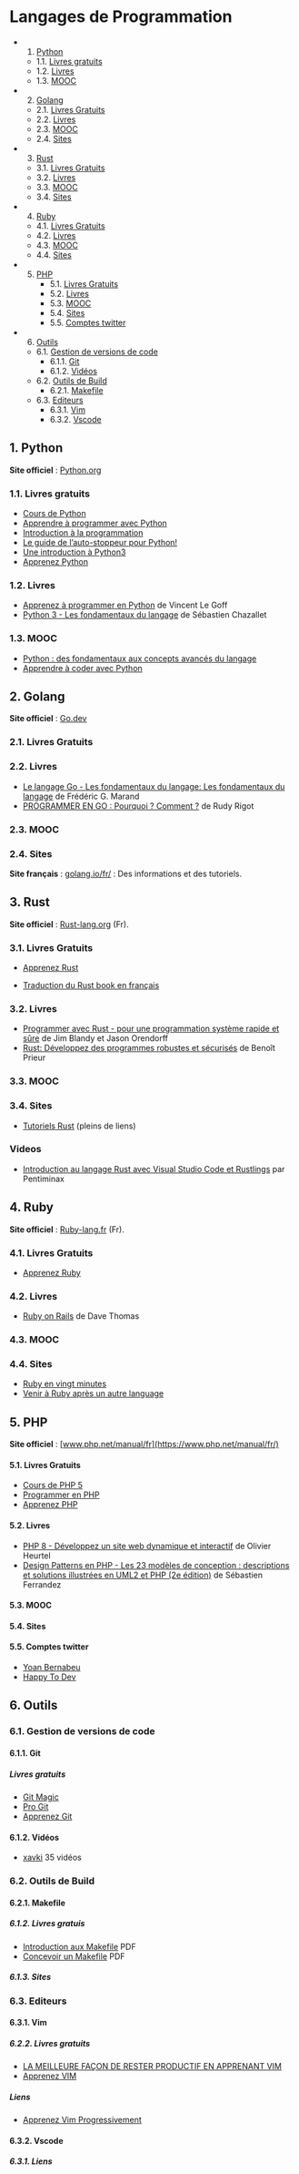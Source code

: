# Langages de Programmation

<!-- vscode-markdown-toc -->
* 1. [Python](#Python)
	* 1.1. [Livres gratuits](#Livresgratuits)
	* 1.2. [Livres](#Livres)
	* 1.3. [MOOC](#MOOC)
* 2. [Golang](#Golang)
	* 2.1. [Livres Gratuits](#LivresGratuits)
	* 2.2. [Livres](#Livres-1)
	* 2.3. [MOOC](#MOOC-1)
	* 2.4. [Sites](#Sites)
* 3. [Rust](#Rust)
	* 3.1. [Livres Gratuits](#LivresGratuits-1)
	* 3.2. [Livres](#Livres-1)
	* 3.3. [MOOC](#MOOC-1)
	* 3.4. [Sites](#Sites-1)
* 4. [Ruby](#Ruby)
	* 4.1. [Livres Gratuits](#LivresGratuits-1)
	* 4.2. [Livres](#Livres-1)
	* 4.3. [MOOC](#MOOC-1)
	* 4.4. [Sites](#Sites-1)
* 5. [PHP](#PHP)
		* 5.1. [Livres Gratuits](#LivresGratuits-1)
		* 5.2. [Livres](#Livres-1)
		* 5.3. [MOOC](#MOOC-1)
		* 5.4. [Sites](#Sites-1)
		* 5.5. [Comptes twitter](#Comptestwitter)
* 6. [Outils](#Outils)
	* 6.1. [Gestion de versions de code](#Gestiondeversionsdecode)
		* 6.1.1. [Git](#Git)
		* 6.1.2. [Vidéos](#Vidos)
	* 6.2. [Outils de Build](#OutilsdeBuild)
		* 6.2.1. [Makefile](#Makefile)
	* 6.3. [Editeurs](#Editeurs)
		* 6.3.1. [Vim](#Vim)
		* 6.3.2. [Vscode](#Vscode)

<!-- vscode-markdown-toc-config
	numbering=true
	autoSave=true
	/vscode-markdown-toc-config -->
<!-- /vscode-markdown-toc -->

##  1. <a name='Python'></a>Python

**Site officiel** : [Python.org](https://www.python.org/)

###  1.1. <a name='Livresgratuits'></a>Livres gratuits

* [Cours de Python](https://python.sdv.univ-paris-diderot.fr/cours-python.pdf)
* [Apprendre à programmer avec Python](http://inforef.be/swi/python.htm)
* [Introduction à la programmation](https://self-learning.info.ucl.ac.be/index/info1-exercises)
* [Le guide de l’auto-stoppeur pour Python!](https://python-guide-fr.readthedocs.io/fr/latest/)
* [Une introduction à Python3](https://perso.limsi.fr/pointal/python:courspython3)
* [Apprenez Python](https://riptutorial.com/Download/python-language-fr.pdf)

###  1.2. <a name='Livres'></a>Livres

* [Apprenez à programmer en Python](https://amzn.to/3QWe77T) de Vincent Le Goff
* [Python 3 - Les fondamentaux du langage](https://amzn.to/3pNP76D) de Sébastien Chazallet

###  1.3. <a name='MOOC'></a>MOOC

* [Python : des fondamentaux aux concepts avancés du langage](https://www.fun-mooc.fr/fr/cours/python-3-des-fondamentaux-aux-concepts-avances-du-langage/)
* [Apprendre à coder avec Python](https://www.fun-mooc.fr/fr/cours/apprendre-a-coder-avec-python/)

##  2. <a name='Golang'></a>Golang

**Site officiel** : [Go.dev](https://go.dev/)

###  2.1. <a name='LivresGratuits'></a>Livres Gratuits

###  2.2. <a name='Livres-1'></a>Livres

* [Le langage Go - Les fondamentaux du langage: Les fondamentaux du langage](https://amzn.to/3e8LgPG) de Frédéric G. Marand
* [PROGRAMMER EN GO : Pourquoi ? Comment ?](https://amzn.to/3VazRiF) de Rudy Rigot

###  2.3. <a name='MOOC-1'></a>MOOC

###  2.4. <a name='Sites'></a>Sites

**Site français** : [golang.io/fr/](http://golang.io/fr/) : Des informations et
des tutoriels.

##  3. <a name='Rust'></a>Rust

**Site officiel** : [Rust-lang.org](https://www.rust-lang.org/fr) (Fr).

###  3.1. <a name='LivresGratuits-1'></a>Livres Gratuits

* [Apprenez Rust](https://riptutorial.com/Download/rust-fr.pdf)

* [Traduction du Rust book en
  français](https://jimskapt.github.io/rust-book-fr/)

###  3.2. <a name='Livres-1'></a>Livres

* [Programmer avec Rust - pour une programmation système rapide et sûre](https://amzn.to/3McIYvg) de Jim Blandy et Jason Orendorff
* [Rust: Développez des programmes robustes et sécurisés](https://amzn.to/3ehaxHh) de Benoît Prieur

###  3.3. <a name='MOOC-1'></a>MOOC

###  3.4. <a name='Sites-1'></a>Sites

* [Tutoriels Rust](https://blog.guillaume-gomez.fr/Rust/) (pleins de liens)

### Videos

* [Introduction au langage Rust avec Visual Studio Code et
  Rustlings](https://www.youtube.com/watch?v=--2ssQxE5EU&t=15s) par
Pentiminax

##  4. <a name='Ruby'></a>Ruby

**Site officiel** : [Ruby-lang.fr](https://www.ruby-lang.org/fr/) (Fr).

###  4.1. <a name='LivresGratuits-1'></a>Livres Gratuits

* [Apprenez Ruby](https://riptutorial.com/Download/mysql-fr.pdf)

###  4.2. <a name='Livres-1'></a>Livres

* [Ruby on Rails](https://amzn.to/3rAUbwn) de Dave Thomas

###  4.3. <a name='MOOC-1'></a>MOOC

###  4.4. <a name='Sites-1'></a>Sites

* [Ruby en vingt minutes](https://www.ruby-lang.org/fr/documentation/quickstart/)
* [Venir à Ruby après un autre language](https://www.ruby-lang.org/fr/documentation/ruby-from-other-languages/)

##  5. <a name='PHP'></a>PHP

**Site officiel** : [www.php.net/manual/fr](https://www.php.net/manual/fr/)

####  5.1. <a name='LivresGratuits-1'></a>Livres Gratuits

* [Cours de PHP 5](http://g-rossolini.developpez.com/tutoriels/php/cours/?page=introduction)
* [Programmer en PHP](https://web.archive.org/web/20220327155108/lincoste.com/ebooks/pdf/informatique/programmer_php.pdf)
* [Apprenez PHP](https://riptutorial.com/Download/php-fr.pdf)

####  5.2. <a name='Livres-1'></a>Livres

* [PHP 8 - Développez un site web dynamique et
  interactif](https://amzn.to/3fuDEHo) de Olivier Heurtel
* [Design Patterns en PHP - Les 23 modèles de conception : descriptions et
  solutions illustrées en UML2 et PHP (2e édition)](https://amzn.to/3Coj58m ) de Sébastien Ferrandez

####  5.3. <a name='MOOC-1'></a>MOOC

####  5.4. <a name='Sites-1'></a>Sites

####  5.5. <a name='Comptestwitter'></a>Comptes twitter

* [Yoan Bernabeu](https://twitter.com/yOyO38)
* [Happy To Dev](https://twitter.com/happytodev)

##  6. <a name='Outils'></a>Outils

###  6.1. <a name='Gestiondeversionsdecode'></a>Gestion de versions de code

####  6.1.1. <a name='Git'></a>Git

##### Livres gratuits

* [Git Magic](http://www-cs-students.stanford.edu/~blynn/gitmagic/intl/fr/)
* [Pro Git](http://www.git-scm.com/book/fr/)
* [Apprenez Git](https://riptutorial.com/Download/git-fr.pdf)

####  6.1.2. <a name='Vidos'></a>Vidéos

* [xavki](https://www.youtube.com/playlist?list=PLn6POgpklwWrRoZZXv0xf71mvT4E0QDOF)
  35 vidéos

###  6.2. <a name='OutilsdeBuild'></a>Outils de Build

####  6.2.1. <a name='Makefile'></a>Makefile

#####  6.1.2. <a name='Livresgratuis'></a>Livres gratuis

* [Introduction aux
  Makefile](http://eric.bachard.free.fr/UTBM_LO22/P07/C/Documentation/C/make/intro_makefile.pdf) PDF
* [Concevoir un
  Makefile](http://icps.u-strasbg.fr/people/loechner/public_html/enseignement/GL/make.pdf) PDF

#####  6.1.3. <a name='Sites'></a>Sites

###  6.3. <a name='Editeurs'></a>Editeurs

####  6.3.1. <a name='Vim'></a>Vim

#####  6.2.2. <a name='Livresgratuits-1'></a>Livres gratuits

* [LA MEILLEURE FAÇON DE RESTER PRODUCTIF EN APPRENANT VIM](https://vimebook.com/fr)
* [Apprenez VIM](https://riptutorial.com/Download/vim-fr.pdf)

##### Liens

* [Apprenez Vim Progressivement](http://yannesposito.com/Scratch/fr/blog/Learn-Vim-Progressively/)

####  6.3.2. <a name='Vscode'></a>Vscode

#####  6.3.1. <a name='Liens'></a>Liens
